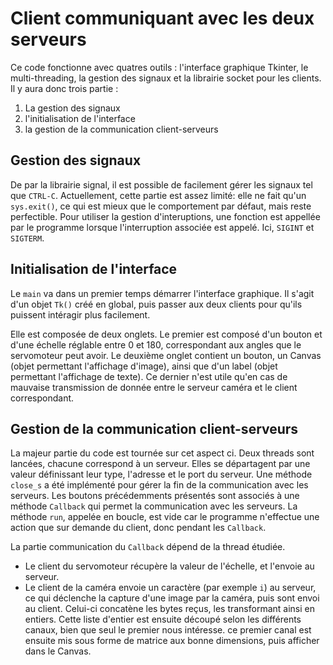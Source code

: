 # Client communiquant avec les deux serveurs

Ce code fonctionne avec quatres outils : l'interface graphique Tkinter, le multi-threading, la gestion des signaux et la librairie socket pour les clients. Il y aura donc trois partie :

1. La gestion des signaux
2. l'initialisation de l'interface
3. la gestion de la communication client-serveurs

## Gestion des signaux

De par la librairie signal, il est possible de facilement gérer les signaux tel que `CTRL-C`. Actuellement, cette partie est assez limité: elle ne fait qu'un `sys.exit()`, ce qui est mieux que le comportement par défaut, mais reste perfectible.
Pour utiliser la gestion d'interuptions, une fonction est appellée par le programme lorsque l'interruption associée est appelé. Ici, `SIGINT` et `SIGTERM`.

## Initialisation de l'interface

Le `main` va dans un premier temps démarrer l'interface graphique. Il s'agit d'un objet `Tk()` créé en global, puis passer aux deux clients pour qu'ils puissent intéragir plus facilement.

Elle est composée de deux onglets. Le premier est composé d'un bouton et d'une échelle réglable entre 0 et 180, correspondant aux angles que le servomoteur peut avoir.
Le deuxième onglet contient un bouton, un Canvas (objet permettant l'affichage d'image), ainsi que d'un label (objet permettant l'affichage de texte). Ce dernier n'est utile qu'en cas de mauvaise transmission de donnée entre le serveur caméra et le client correspondant.

## Gestion de la communication client-serveurs

La majeur partie du code est tournée sur cet aspect ci.
Deux threads sont lancées, chacune correspond à un serveur. Elles se départagent par une valeur définissant leur type, l'adresse et le port du serveur.
Une méthode `close_s` a été implémenté pour gérer la fin de la communication avec les serveurs.
Les boutons précédemments présentés sont associés à une méthode `Callback` qui permet la communication avec les serveurs. La méthode `run`, appelée en boucle, est vide car le programme n'effectue une action que sur demande du client, donc pendant les `Callback`.

La partie communication du `Callback` dépend de la thread étudiée.
- Le client du servomoteur récupère la valeur de l'échelle, et l'envoie au serveur.
- Le client de la caméra envoie un caractère (par exemple `i`) au serveur, ce qui déclenche la capture d'une image par la caméra, puis sont envoi au client. Celui-ci concatène les bytes reçus, les transformant ainsi en entiers. Cette liste d'entier est ensuite découpé selon les différents canaux, bien que seul le premier nous intéresse. ce premier canal est ensuite mis sous forme de matrice aux bonne dimensions, puis afficher dans le Canvas.
